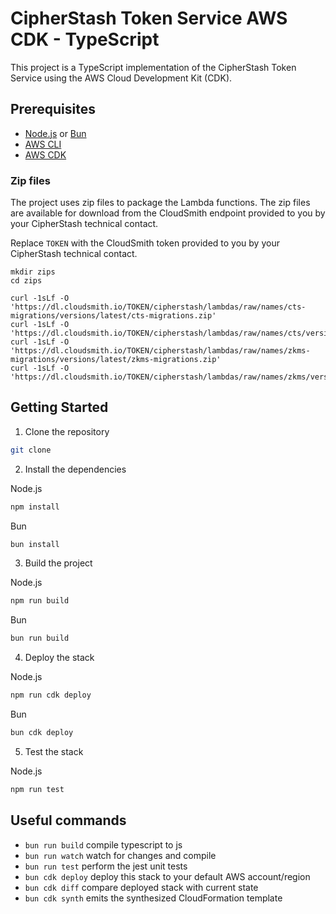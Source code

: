 # CipherStash Token Service AWS CDK - TypeScript

This project is a TypeScript implementation of the CipherStash Token Service using the AWS Cloud Development Kit (CDK).

## Prerequisites

- [Node.js](https://nodejs.org/en/download/) or [Bun](https://bun.sh/)
- [AWS CLI](https://docs.aws.amazon.com/cli/latest/userguide/cli-chap-install.html)
- [AWS CDK](https://docs.aws.amazon.com/cdk/latest/guide/getting_started.html)

### Zip files

The project uses zip files to package the Lambda functions. The zip files are available for download from the CloudSmith endpoint provided to you by your CipherStash technical contact.

Replace `TOKEN` with the CloudSmith token provided to you by your CipherStash technical contact.

```
mkdir zips
cd zips

curl -1sLf -O 'https://dl.cloudsmith.io/TOKEN/cipherstash/lambdas/raw/names/cts-migrations/versions/latest/cts-migrations.zip'
curl -1sLf -O 'https://dl.cloudsmith.io/TOKEN/cipherstash/lambdas/raw/names/cts/versions/latest/cts.zip'
curl -1sLf -O 'https://dl.cloudsmith.io/TOKEN/cipherstash/lambdas/raw/names/zkms-migrations/versions/latest/zkms-migrations.zip'
curl -1sLf -O 'https://dl.cloudsmith.io/TOKEN/cipherstash/lambdas/raw/names/zkms/versions/latest/zkms.zip'
```

## Getting Started

1. Clone the repository

```bash
git clone
```

2. Install the dependencies

Node.js

```bash
npm install
```

Bun

```bash
bun install
```

3. Build the project

Node.js

```bash
npm run build
```

Bun

```bash
bun run build
```

4. Deploy the stack

Node.js

```bash
npm run cdk deploy
```

Bun

```bash
bun cdk deploy
```

5. Test the stack

Node.js

```bash
npm run test
```

## Useful commands

- `bun run build` compile typescript to js
- `bun run watch` watch for changes and compile
- `bun run test` perform the jest unit tests
- `bun cdk deploy` deploy this stack to your default AWS account/region
- `bun cdk diff` compare deployed stack with current state
- `bun cdk synth` emits the synthesized CloudFormation template
